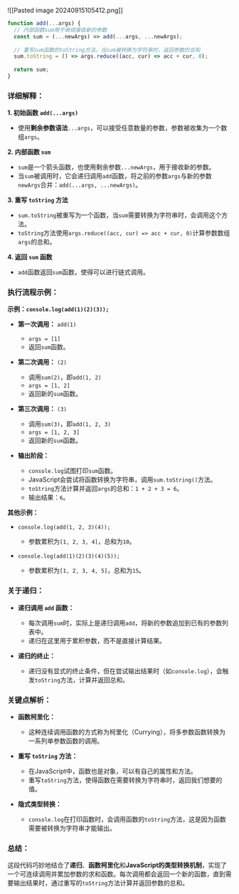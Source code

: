 ![[Pasted image 20240915105412.png]]



```javascript
function add(...args) {
  // 内部函数sum用于继续接收新的参数
  const sum = (...newArgs) => add(...args, ...newArgs);
  
  // 重写sum函数的toString方法，当sum被转换为字符串时，返回参数的总和
  sum.toString = () => args.reduce((acc, cur) => acc + cur, 0);
  
  return sum;
}
```

### 详细解释：

**1. 初始函数 `add(...args)`**

- 使用**剩余参数语法**`...args`，可以接受任意数量的参数，参数被收集为一个数组`args`。

**2. 内部函数 `sum`**

- `sum`是一个箭头函数，也使用剩余参数`...newArgs`，用于接收新的参数。
- 当`sum`被调用时，它会递归调用`add`函数，将之前的参数`args`与新的参数`newArgs`合并：`add(...args, ...newArgs)`。

**3. 重写 `toString` 方法**

- `sum.toString`被重写为一个函数，当`sum`需要转换为字符串时，会调用这个方法。
- `toString`方法使用`args.reduce((acc, cur) => acc + cur, 0)`计算参数数组`args`的总和。

**4. 返回 `sum` 函数**

- `add`函数返回`sum`函数，使得可以进行链式调用。

### 执行流程示例：

**示例：`console.log(add(1)(2)(3));`**

- **第一次调用：** `add(1)`
  - `args = [1]`
  - 返回`sum`函数。
  
- **第二次调用：** `(2)`
  - 调用`sum(2)`，即`add(1, 2)`
  - `args = [1, 2]`
  - 返回新的`sum`函数。

- **第三次调用：** `(3)`
  - 调用`sum(3)`，即`add(1, 2, 3)`
  - `args = [1, 2, 3]`
  - 返回新的`sum`函数。

- **输出阶段：**
  - `console.log`试图打印`sum`函数。
  - JavaScript会尝试将函数转换为字符串，调用`sum.toString()`方法。
  - `toString`方法计算并返回`args`的总和：`1 + 2 + 3 = 6`。
  - 输出结果：`6`。

**其他示例：**

- `console.log(add(1, 2, 3)(4));`
  - 参数累积为`[1, 2, 3, 4]`，总和为`10`。

- `console.log(add(1)(2)(3)(4)(5));`
  - 参数累积为`[1, 2, 3, 4, 5]`，总和为`15`。

### 关于递归：

- **递归调用 `add` 函数：**
  - 每次调用`sum`时，实际上是递归调用`add`，将新的参数追加到已有的参数列表中。
  - 递归在这里用于累积参数，而不是直接计算结果。

- **递归的终止：**
  - 递归没有显式的终止条件，但在尝试输出结果时（如`console.log`），会触发`toString`方法，计算并返回总和。

### 关键点解析：

- **函数柯里化：**
  - 这种连续调用函数的方式称为柯里化（Currying），将多参数函数转换为一系列单参数函数的调用。

- **重写 `toString` 方法：**
  - 在JavaScript中，函数也是对象，可以有自己的属性和方法。
  - 重写`toString`方法，使得函数在需要转换为字符串时，返回我们想要的值。

- **隐式类型转换：**
  - `console.log`在打印函数时，会调用函数的`toString`方法，这是因为函数需要被转换为字符串才能输出。

### 总结：

这段代码巧妙地结合了**递归**、**函数柯里化**和**JavaScript的类型转换机制**，实现了一个可连续调用并累加参数的求和函数。每次调用都会返回一个新的函数，直到需要输出结果时，通过重写的`toString`方法计算并返回参数的总和。